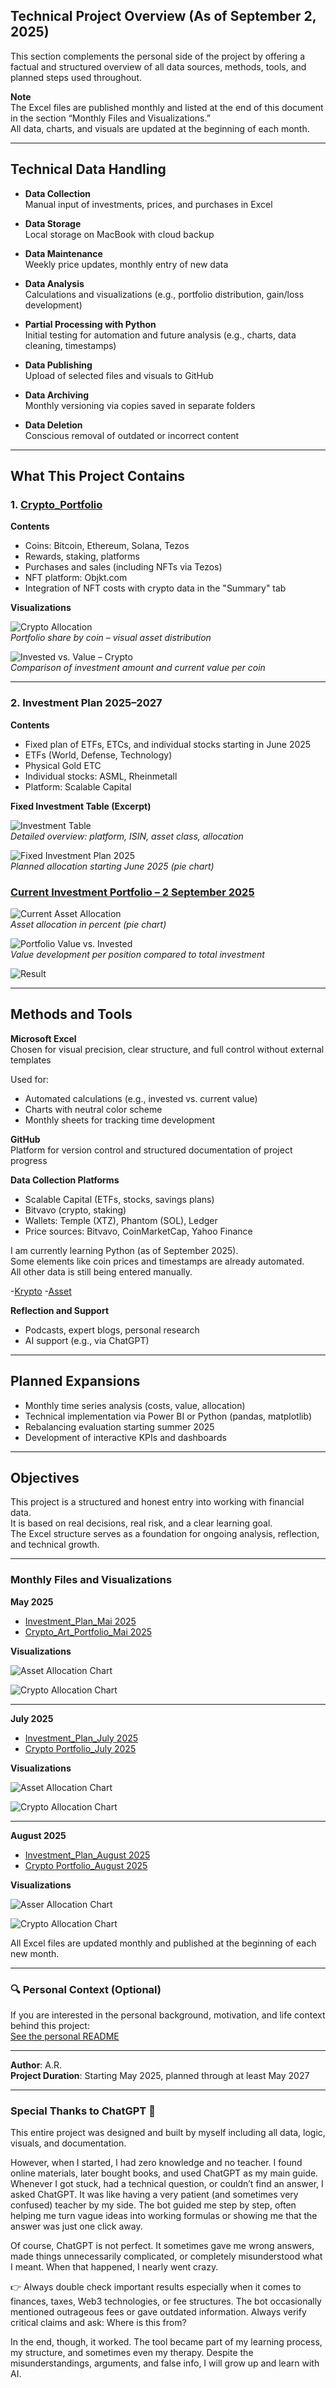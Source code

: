 ## Technical Project Overview (As of September 2, 2025)

This section complements the personal side of the project by offering a factual and structured overview of all data sources, methods, tools, and planned steps used throughout.

**Note**  
The Excel files are published monthly and listed at the end of this document in the section “Monthly Files and Visualizations.”  
All data, charts, and visuals are updated at the beginning of each month.

---

## Technical Data Handling

- **Data Collection**  
  Manual input of investments, prices, and purchases in Excel

- **Data Storage**  
  Local storage on MacBook with cloud backup

- **Data Maintenance**  
  Weekly price updates, monthly entry of new data

- **Data Analysis**  
  Calculations and visualizations (e.g., portfolio distribution, gain/loss development)

- **Partial Processing with Python**  
  Initial testing for automation and future analysis (e.g., charts, data cleaning, timestamps)

- **Data Publishing**  
  Upload of selected files and visuals to GitHub

- **Data Archiving**  
  Monthly versioning via copies saved in separate folders

- **Data Deletion**  
  Conscious removal of outdated or incorrect content

---

## What This Project Contains

### 1. [Crypto_Portfolio](Crypto_Portfolio_September_2025.xlsx)

**Contents**

- Coins: Bitcoin, Ethereum, Solana, Tezos  
- Rewards, staking, platforms  
- Purchases and sales (including NFTs via Tezos)  
- NFT platform: Objkt.com  
- Integration of NFT costs with crypto data in the "Summary" tab

**Visualizations**

![Crypto Allocation](Crypto_Allocation_September.png)  
*Portfolio share by coin – visual asset distribution*

![Invested vs. Value – Crypto](Invested_vs_Value_September2025.png)  
*Comparison of investment amount and current value per coin*

---

### 2. Investment Plan 2025–2027

**Contents**

- Fixed plan of ETFs, ETCs, and individual stocks starting in June 2025  
- ETFs (World, Defense, Technology)  
- Physical Gold ETC  
- Individual stocks: ASML, Rheinmetall  
- Platform: Scalable Capital

**Fixed Investment Table (Excerpt)**

![Investment Table](Fixed_Plan_September_2025.png)  
*Detailed overview: platform, ISIN, asset class, allocation*

![Fixed Investment Plan 2025](Fixed_Plan_2025.png)  
*Planned allocation starting June 2025 (pie chart)*

### [Current Investment Portfolio – 2 September 2025](Investment_Plan_September_2025.xlsx)

![Current Asset Allocation](Asset_Allocation_September_2025.png)  
*Asset allocation in percent (pie chart)*

![Portfolio Value vs. Invested](Asset_Invested_Value_September_2025.png)  
*Value development per position compared to total investment*

![Result](Result_Asset_September_2025)

---

## Methods and Tools

**Microsoft Excel**  
Chosen for visual precision, clear structure, and full control without external templates

Used for:

- Automated calculations (e.g., invested vs. current value)  
- Charts with neutral color scheme  
- Monthly sheets for tracking time development

**GitHub**  
Platform for version control and structured documentation of project progress

**Data Collection Platforms**

- Scalable Capital (ETFs, stocks, savings plans)    
- Bitvavo (crypto, staking)  
- Wallets: Temple (XTZ), Phantom (SOL), Ledger 
- Price sources: Bitvavo, CoinMarketCap, Yahoo Finance

I am currently learning Python (as of September 2025).  
Some elements like coin prices and timestamps are already automated.  
All other data is still being entered manually.

-[Krypto](Coins,2025.py)
-[Asset](Investment.py)

**Reflection and Support**

- Podcasts, expert blogs, personal research  
- AI support (e.g., via ChatGPT)

---

## Planned Expansions

- Monthly time series analysis (costs, value, allocation)  
- Technical implementation via Power BI or Python (pandas, matplotlib)  
- Rebalancing evaluation starting summer 2025  
- Development of interactive KPIs and dashboards

---

## Objectives

This project is a structured and honest entry into working with financial data.  
It is based on real decisions, real risk, and a clear learning goal.  
The Excel structure serves as a foundation for ongoing analysis, reflection, and technical growth.

---

### Monthly Files and Visualizations

**May 2025**

- [Investment_Plan_Mai 2025](./01_Investment_Plan_2025_Rebalancing.xlsx)  
- [Crypto_Art_Portfolio_Mai 2025](./01_Crypto_Art_Portfolio_2025.xlsx)

**Visualizations**

![Asset Allocation Chart](./01_ETF_Equity_Allocation_Current.png) 

![Crypto Allocation Chart](./01_Crypto_Allocation_Percentage.png)

---

**July 2025**

- [Investment_Plan_July 2025](Investment_Plan_June25.xlsx)  
- [Crypto Portfolio_July 2025](Crypto_Art_Portfolio_June_2025.xlsx)

**Visualizations**

![Asset Allocation Chart](Asset_Allocation_June25.png)  

![Crypto Allocation Chart](Crypto_Allocation_June25.png)

---

 **August 2025**
 
- [Investment_Plan_August 2025](Investment_Plan_September_2025.xlsx)  
- [Crypto Portfolio_August 2025](Invested_vs_Value_September2025.xlsx)

**Visualizations**

![Asser Allocation Chart](Asset_Allocation_September_2025.png)  

![Crypto Allocation Chart](Crypto_Allocation_September.png)


All Excel files are updated monthly and published at the beginning of each new month.

---

### 🔍 Personal Context (Optional)

If you are interested in the personal background, motivation, and life context behind this project:  
 [See the personal README](./README.md)

---

**Author**: A.R.  
**Project Duration**: Starting May 2025, planned through at least May 2027

---

### Special Thanks to ChatGPT 🤖

This entire project was designed and built by myself including all data, logic, visuals, and documentation.

However, when I started, I had zero knowledge and no teacher. I found online materials, later bought books, and used ChatGPT as my main guide. Whenever I got stuck, had a technical question, or couldn’t find an answer, I asked ChatGPT. It was like having a very patient (and sometimes very confused) teacher by my side. The bot guided me step by step, often helping me turn vague ideas into working formulas or showing me that the answer was just one click away.

Of course, ChatGPT is not perfect. It sometimes gave me wrong answers, made things unnecessarily complicated, or completely misunderstood what I meant. When that happened, I nearly went crazy.

👉 Always double check important results especially when it comes to finances, taxes, Web3 technologies, or fee structures. The bot occasionally mentioned outrageous fees or gave outdated information. Always verify critical claims and ask: Where is this from?

In the end, though, it worked. The tool became part of my learning process, my structure, and sometimes even my therapy. Despite the misunderstandings, arguments, and false info, I will grow up and learn with AI.
